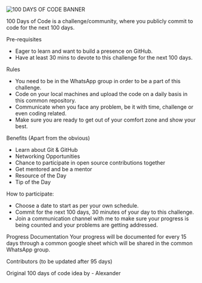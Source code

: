 ![100 DAYS OF CODE BANNER](/PHOTO/banner.png)

100 Days of Code is a challenge/community, where you publicly commit to code for the next 100 days.

Pre-requisites 
- Eager to learn and want to build a presence on GitHub. 
- Have at least 30 mins to devote to this challenge for the next 100 days. 

Rules
- You need to be in the WhatsApp group in order to be a part of this challenge.  
- Code on your local machines and upload the code on a daily basis in this common repository. 
- Communicate when you face any problem, be it with time, challenge or even coding related. 
- Make sure you are ready to get out of your comfort zone and show your best. 

Benefits (Apart from the obvious)
- Learn about Git & GitHub
- Networking Opportunities
- Chance to participate in open source contributions together
- Get mentored and be a mentor 
- Resource of the Day 
- Tip of the Day


How to participate: 
- Choose a date to start as per your own schedule. 
- Commit for the next 100 days, 30 minutes of your day to this challenge. 
- Join a communication channel with me to make sure your progress is being counted and your problems are getting addressed. 


Progress Documentation 
Your progress will be documented for every 15 days through a common google sheet which will be shared in the common WhatsApp group. 

Contributors 
(to be updated after 95 days)


Original 100 days of code idea by - Alexander 
